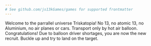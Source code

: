 ```yaml
---
# See github.com/js13kGames/games for supported frontmatter
---
```

Welcome to the parrallel universe Triskatopia!  No 13, no atomic 13, no Aluminium, no air planes or cars.  Transport only by hot air balloon.
Congratulations! Due to balloon driver shortages, you are now the new recruit.  Buckle up and try to land on the target.
